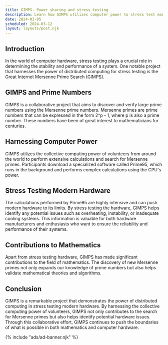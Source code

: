 ```yaml
---
title: GIMPS- Power sharing and stress testing
description: Learn how GIMPS utilizes computer power to stress test modern hardware.
date: 2024-03-05
scheduled: 2024-03-12
layout: layouts/post.njk
---
```


## Introduction

In the world of computer hardware, stress testing plays a crucial role in determining the stability and performance of a system. One notable project that harnesses the power of distributed computing for stress testing is the Great Internet Mersenne Prime Search (GIMPS).

## GIMPS and Prime Numbers

GIMPS is a collaborative project that aims to discover and verify large prime numbers using the Mersenne prime numbers. Mersenne primes are prime numbers that can be expressed in the form 2^p - 1, where p is also a prime number. These numbers have been of great interest to mathematicians for centuries.

## Harnessing Computer Power

GIMPS utilizes the collective computing power of volunteers from around the world to perform extensive calculations and search for Mersenne primes. Participants download a specialized software called Prime95, which runs in the background and performs complex calculations using the CPU's power.

## Stress Testing Modern Hardware

The calculations performed by Prime95 are highly intensive and can push modern hardware to its limits. By stress testing the hardware, GIMPS helps identify any potential issues such as overheating, instability, or inadequate cooling systems. This information is valuable for both hardware manufacturers and enthusiasts who want to ensure the reliability and performance of their systems.

## Contributions to Mathematics

Apart from stress testing hardware, GIMPS has made significant contributions to the field of mathematics. The discovery of new Mersenne primes not only expands our knowledge of prime numbers but also helps validate mathematical theories and algorithms.

## Conclusion

GIMPS is a remarkable project that demonstrates the power of distributed computing in stress testing modern hardware. By harnessing the collective computing power of volunteers, GIMPS not only contributes to the search for Mersenne primes but also helps identify potential hardware issues. Through this collaborative effort, GIMPS continues to push the boundaries of what is possible in both mathematics and computer hardware.

{% include "ads/ad-banner.njk" %}